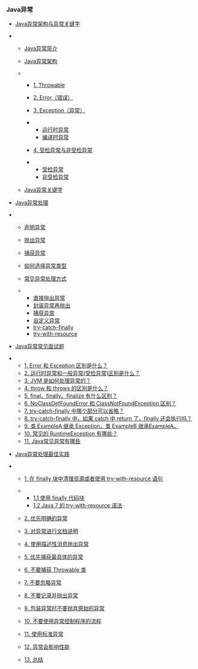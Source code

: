 ### Java异常

- [Java异常架构与异常关键字](https://thinkwon.blog.csdn.net/article/details/104390689#Java_36)

- - [Java异常简介](https://thinkwon.blog.csdn.net/article/details/104390689#Java_38)

  - [Java异常架构](https://thinkwon.blog.csdn.net/article/details/104390689#Java_45)

  - - [1. Throwable](https://thinkwon.blog.csdn.net/article/details/104390689#1_Throwable_49)

    - [2. Error（错误）](https://thinkwon.blog.csdn.net/article/details/104390689#2_Error_59)

    - [3. Exception（异常）](https://thinkwon.blog.csdn.net/article/details/104390689#3_Exception_69)

    - - [运行时异常](https://thinkwon.blog.csdn.net/article/details/104390689#_73)
      - [编译时异常](https://thinkwon.blog.csdn.net/article/details/104390689#_81)

    - [4. 受检异常与非受检异常](https://thinkwon.blog.csdn.net/article/details/104390689#4__89)

    - - [受检异常](https://thinkwon.blog.csdn.net/article/details/104390689#_93)
      - [非受检异常](https://thinkwon.blog.csdn.net/article/details/104390689#_97)

  - [Java异常关键字](https://thinkwon.blog.csdn.net/article/details/104390689#Java_103)

- [Java异常处理](https://thinkwon.blog.csdn.net/article/details/104390689#Java_116)

- - [声明异常](https://thinkwon.blog.csdn.net/article/details/104390689#_124)

  - [抛出异常](https://thinkwon.blog.csdn.net/article/details/104390689#_135)

  - [捕获异常](https://thinkwon.blog.csdn.net/article/details/104390689#_143)

  - [如何选择异常类型](https://thinkwon.blog.csdn.net/article/details/104390689#_149)

  - [常见异常处理方式](https://thinkwon.blog.csdn.net/article/details/104390689#_157)

  - - [直接抛出异常](https://thinkwon.blog.csdn.net/article/details/104390689#_159)
    - [封装异常再抛出](https://thinkwon.blog.csdn.net/article/details/104390689#_175)
    - [捕获异常](https://thinkwon.blog.csdn.net/article/details/104390689#_191)
    - [自定义异常](https://thinkwon.blog.csdn.net/article/details/104390689#_221)
    - [try-catch-finally](https://thinkwon.blog.csdn.net/article/details/104390689#trycatchfinally_235)
    - [try-with-resource](https://thinkwon.blog.csdn.net/article/details/104390689#trywithresource_287)

- [Java异常常见面试题](https://thinkwon.blog.csdn.net/article/details/104390689#Java_307)

- - [1. Error 和 Exception 区别是什么？](https://thinkwon.blog.csdn.net/article/details/104390689#1_Error__Exception__309)
  - [2. 运行时异常和一般异常(受检异常)区别是什么？](https://thinkwon.blog.csdn.net/article/details/104390689#2__317)
  - [3. JVM 是如何处理异常的？](https://thinkwon.blog.csdn.net/article/details/104390689#3_JVM__327)
  - [4. throw 和 throws 的区别是什么？](https://thinkwon.blog.csdn.net/article/details/104390689#4_throw__throws__335)
  - [5. final、finally、finalize 有什么区别？](https://thinkwon.blog.csdn.net/article/details/104390689#5_finalfinallyfinalize__346)
  - [6. NoClassDefFoundError 和 ClassNotFoundException 区别？](https://thinkwon.blog.csdn.net/article/details/104390689#6_NoClassDefFoundError__ClassNotFoundException__354)
  - [7. try-catch-finally 中哪个部分可以省略？](https://thinkwon.blog.csdn.net/article/details/104390689#7_trycatchfinally__364)
  - [8. try-catch-finally 中，如果 catch 中 return 了，finally 还会执行吗？](https://thinkwon.blog.csdn.net/article/details/104390689#8_trycatchfinally__catch__return_finally__378)
  - [9. 类 ExampleA 继承 Exception，类 ExampleB 继承ExampleA。](https://thinkwon.blog.csdn.net/article/details/104390689#9__ExampleA__Exception_ExampleB_ExampleA_433)
  - [10. 常见的 RuntimeException 有哪些？](https://thinkwon.blog.csdn.net/article/details/104390689#10__RuntimeException__490)
  - [11. Java常见异常有哪些](https://thinkwon.blog.csdn.net/article/details/104390689#11_Java_500)

- [Java异常处理最佳实践](https://thinkwon.blog.csdn.net/article/details/104390689#Java_536)

- - [1. 在 finally 块中清理资源或者使用 try-with-resource 语句](https://thinkwon.blog.csdn.net/article/details/104390689#1__finally__trywithresource__542)

  - - [1.1 使用 finally 代码块](https://thinkwon.blog.csdn.net/article/details/104390689#11__finally__567)
    - [1.2 Java 7 的 try-with-resource 语法](https://thinkwon.blog.csdn.net/article/details/104390689#12_Java_7__trywithresource__592)

  - [2. 优先明确的异常](https://thinkwon.blog.csdn.net/article/details/104390689#2__609)

  - [3. 对异常进行文档说明](https://thinkwon.blog.csdn.net/article/details/104390689#3__625)

  - [4. 使用描述性消息抛出异常](https://thinkwon.blog.csdn.net/article/details/104390689#4__634)

  - [5. 优先捕获最具体的异常](https://thinkwon.blog.csdn.net/article/details/104390689#5__649)

  - [6. 不要捕获 Throwable 类](https://thinkwon.blog.csdn.net/article/details/104390689#6__Throwable__671)

  - [7. 不要忽略异常](https://thinkwon.blog.csdn.net/article/details/104390689#7__688)

  - [8. 不要记录并抛出异常](https://thinkwon.blog.csdn.net/article/details/104390689#8__713)

  - [9. 包装异常时不要抛弃原始的异常](https://thinkwon.blog.csdn.net/article/details/104390689#9__747)

  - [10. 不要使用异常控制程序的流程](https://thinkwon.blog.csdn.net/article/details/104390689#10__762)

  - [11. 使用标准异常](https://thinkwon.blog.csdn.net/article/details/104390689#11__768)

  - [12. 异常会影响性能](https://thinkwon.blog.csdn.net/article/details/104390689#12__774)

  - [13. 总结](https://thinkwon.blog.csdn.net/article/details/104390689#13__786)
